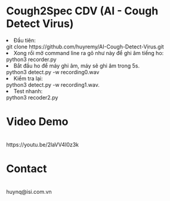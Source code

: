 # Cough2Spec CDV (AI - Cough Detect Virus)
<div>
<li>Đầu tiên:<br> 
git clone https://github.com/huyremy/AI-Cough-Detect-Virus.git <br>
<li>Xong rồi mở command line ra gõ như này để ghi âm tiếng ho:<br>
python3 recorder.py<br>
<li>Bắt đầu ho để máy ghi âm, máy sẽ ghi âm trong 5s. <br>
<Sau khi ghi âm xong gõ như này để kiểm tra âm tính hay dương tính:<br>
python3 detect.py -w recording0.wav<br>
<li>Kiểm tra lại:<br>
python3 detect.py -w recording1.wav.<br>
<Xong.<br>            
<li>Test nhanh:<br>
python3 recoder2.py
</div>
<h1>Video Demo</h1><br>
  https://youtu.be/2laVV4I0z3k
<h1>Contact</h1><br>
huynq@isi.com.vn
